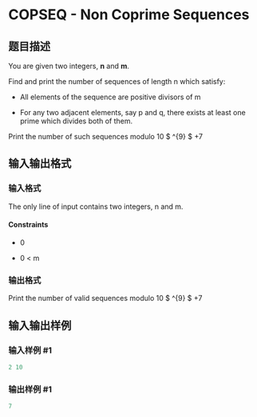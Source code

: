 # COPSEQ - Non Coprime Sequences

## 题目描述

You are given two integers, **n** and **m**.

Find and print the number of sequences of length n which satisfy:

- All elements of the sequence are positive divisors of m

- For any two adjacent elements, say p and q, there exists at least one prime which divides both of them.

Print the number of such sequences modulo 10 $ ^{9} $ +7

## 输入输出格式

### 输入格式

The only line of input contains two integers, n and m.

#### Constraints

- 0 

- 0 < m

### 输出格式

Print the number of valid sequences modulo 10 $ ^{9} $ +7

## 输入输出样例

### 输入样例 #1

```cpp
2 10
```


### 输出样例 #1

```cpp
7
```


